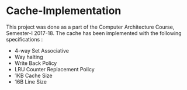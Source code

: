 # Cache-Implementation

This project was done as a part of the Computer Architecture Course, Semester-I 2017-18. 
The cache has been implemented with the following specifications :
* 4-way Set Associative 
* Way halting
* Write Back Policy
* LRU Counter Replacement Policy
* 1KB Cache Size 
* 16B Line Size 

